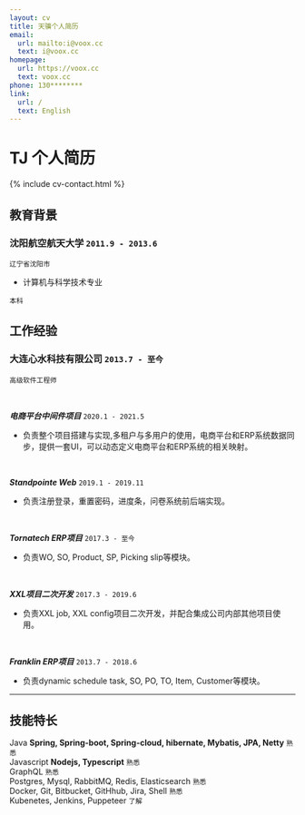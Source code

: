 ```yaml
---
layout: cv
title: 天骥个人简历
email:
  url: mailto:i@voox.cc
  text: i@voox.cc
homepage:
  url: https://voox.cc
  text: voox.cc
phone: 130********  
link:
  url: /
  text: English
---
```


# TJ **个人简历**

<!--
include contact information from the front matter
Supported arguments:
    - homepage: url, text
    - phone
    - email
-->

{% include cv-contact.html %}

## 教育背景


### **沈阳航空航天大学** `2011.9 - 2013.6`

```
辽宁省沈阳市
```

- 计算机与科学技术专业
```
本科
```

## 工作经验

### **大连心水科技有限公司** `2013.7 - 至今`
```
高级软件工程师
```


<br/>

_**电商平台中间件项目**_ `2020.1 - 2021.5`

 -  负责整个项目搭建与实现,多租户与多用户的使用，电商平台和ERP系统数据同步，提供一套UI，可以动态定义电商平台和ERP系统的相关映射。

<br/>

_**Standpointe Web**_ `2019.1 - 2019.11`

- 负责注册登录，重置密码，进度条，问卷系统前后端实现。

<br/>

_**Tornatech ERP项目**_ `2017.3 - 至今`

- 负责WO, SO, Product, SP, Picking slip等模块。

<br/>

_**XXL项目二次开发**_ `2017.3 - 2019.6`
- 负责XXL job, XXL config项目二次开发，并配合集成公司内部其他项目使用。

<br/>

_**Franklin ERP项目**_  `2013.7 - 2018.6`

- 负责dynamic schedule task, SO, PO, TO, Item, Customer等模块。





---

## 技能特长

Java  **Spring, Spring-boot, Spring-cloud, hibernate, Mybatis, JPA, Netty**  `熟悉` <br>
Javascript  **Nodejs, Typescript**  `熟悉` <br>
GraphQL `熟悉` <br>
Postgres, Mysql, RabbitMQ, Redis, Elasticsearch `熟悉` <br>
Docker, Git, Bitbucket, GitHhub, Jira, Shell `熟悉` <br>
Kubenetes, Jenkins, Puppeteer  `了解` <br>

<!-- ### Footer

Last updated: May 2013 -->
